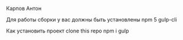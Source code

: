 Карпов Антон

Для работы сборки у вас должны быть установлены
npm 5
gulp-cli

Как установить проект
clone this repo
npm i
gulp